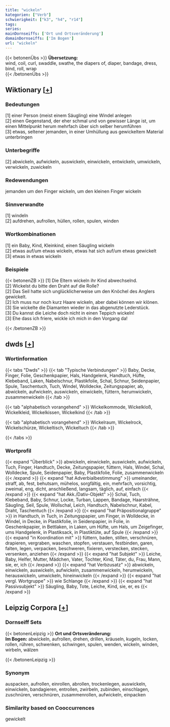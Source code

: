 ```yaml
---
title: "wickeln"
kategorien: ["Verb"]
schwierigkeit: ["k3", "h4", "r14"]
tags:
series:
mainDornseiffs: ['Ort und Ortsveränderung']
domainDornseiffs: ['Im Bogen']
url: "wickeln"
---
```


{{< betonenÜbs >}}
**Übersetzung:**  
wind, coil, curl, swaddle, swathe, the diapers of, diaper, bandage, dress, bind, roll, wrap  
{{< /betonenÜbs >}}

## Wiktionary [[+](https://de.wiktionary.org/wiki/wickeln)]

### Bedeutungen
[1] einer Person (meist einem Säugling) eine Windel anlegen  
[2] einen Gegenstand, der eher schmal und von gewisser Länge ist, um einen Mittelpunkt herum mehrfach über sich selber herumführen  
[3] etwas, seltener jemanden, in einer Umhüllung aus gewickeltem Material unterbringen  

### Unterbegriffe
[2] abwickeln, aufwickeln, auswickeln, einwickeln, entwickeln, umwickeln, verwickeln, zuwickeln  

### Redewendungen
jemanden um den Finger wickeln, um den kleinen Finger wickeln  

### Sinnverwandte
[1] windeln  
[2] aufdrehen, aufrollen, hüllen, rollen, spulen, winden  

### Wortkombinationen
[1] ein Baby, Kind, Kleinkind, einen Säugling wickeln  
[2] etwas auf/um etwas wickeln, etwas hat sich auf/um etwas gewickelt  
[3] etwas in etwas wickeln  

### Beispiele
{{< betonenZB >}}
[1] Die Eltern wickeln ihr Kind abwechselnd.  
[2] Wickelst du bitte den Draht auf die Rolle?  
[2] Das Seil hatte sich unglücklicherweise um den Knöchel des Anglers gewickelt.  
[2] Ich muss nur noch kurz Haare wickeln, aber dabei können wir klönen.  
[3] Sie wickelte die Diamanten wieder in das abgenutzte Lederstück.  
[3] Du kannst die Leiche doch nicht in einen Teppich wickeln!  
[3] Ehe dass ich friere, wickle ich mich in den Vorgang da!  

{{< /betonenZB >}}


## dwds [[+](https://www.dwds.de/wb/wickeln)]

### Wortinformation
{{< tabs "Dwds" >}}
{{< tab "Typische Verbindungen" >}}
Baby, Decke, Finger, Folie, Geschenkpapier, Hals, Handgelenk, Handtuch, Hüfte, Klebeband, Laken, Nabelschnur, Plastikfolie, Schal, Schnur, Seidenpapier, Spule, Taschentuch, Tuch, Windel, Wolldecke, Zeitungspapier, ab, abwickeln, aufwickeln, auswickeln, einwickeln, füttern, herumwickeln, zusammenwickeln
{{< /tab >}}

{{< tab "alphabetisch vorangehend" >}}
Wickelkommode, Wickelkloß, Wickelkleid, Wickelkissen, Wickelkind
{{< /tab >}}

{{< tab "alphabetisch vorangehend" >}}
Wickelraum, Wickelrock, Wickelschürze, Wickeltisch, Wickeltuch
{{< /tab >}}

{{< /tabs >}}

### Wortprofil
{{< expand "Überblick" >}} abwickeln, einwickeln, auswickeln, aufwickeln, Tuch, Finger, Handtuch, Decke, Zeitungspapier, füttern, Hals, Windel, Schal, Wolldecke, Spule, Seidenpapier, Baby, Plastikfolie, Folie, zusammenwickeln {{< /expand >}}
{{< expand "hat Adverbialbestimmung" >}} umeinander, straff, ab, fest, behutsam, mühelos, sorgfältig, ein, mehrfach, vorsichtig, zweimal, eng, dicht, anschließend, langsam, täglich, auf, einfach {{< /expand >}}
{{< expand "hat Akk./Dativ-Objekt" >}} Schal, Tuch, Klebeband, Baby, Schnur, Locke, Turban, Lappen, Bandage, Haarsträhne, Säugling, Seil, Spule, Wollschal, Leich, Handtuch, Nabelschnur, Kabel, Draht, Taschentuch {{< /expand >}}
{{< expand "hat Präpositionalgruppe" >}} in Handtuch, in Tuch, in Zeitungspapier, um Finger, in Wolldecke, in Windel, in Decke, in Plastikfolie, in Seidenpapier, in Folie, in Geschenkpapier, in Bettlaken, in Laken, um Hüfte, um Hals, um Zeigefinger, ums Handgelenk, in Plastiksack, in Plastiktüte, auf Spule {{< /expand >}}
{{< expand "in Koordination mit" >}} füttern, baden, stillen, verschnüren, drapieren, vergraben, waschen, stopfen, verstauen, festbinden, garen, falten, legen, verpacken, beschweren, fixieren, verstecken, stecken, versenken, anziehen {{< /expand >}}
{{< expand "hat Subjekt" >}} Leiche, Baby, Helfer, Mutter, Mädchen, Vater, Tochter, Kind, Täter, du, Frau, Mann, sie, er, ich {{< /expand >}}
{{< expand "hat Verbzusatz" >}} abwickeln, einwickeln, auswickeln, aufwickeln, zusammenwickeln, herumwickeln, herauswickeln, umwickeln, hineinwickeln {{< /expand >}}
{{< expand "hat vergl. Wortgruppe" >}} wie Schlange {{< /expand >}}
{{< expand "hat Passivsubjekt" >}} Säugling, Baby, Tote, Leiche, Kind, sie, er, es {{< /expand >}}

## Leipzig Corpora [[+](https://corpora.uni-leipzig.de/en/res?word=wickeln&corpusId=deu_newscrawl-public_2018)]

### Dornseiff Sets
{{< betonenLeipzig >}}
**Ort und Ortsveränderung:**  
**Im Bogen:** abwickeln, aufrollen, drehen, drillen, kräuseln, kugeln, locken, rollen, rühren, schwenken, schwingen, spulen, wenden, wickeln, winden, wirbeln, wälzen  

{{< /betonenLeipzig >}}

### Synonym
auspacken, aufrollen, einrollen, abrollen, trockenlegen, auswickeln, einwickeln, bandagieren, entrollen, zwirbeln, zubinden, einschlagen, zuschnüren, verschnüren, zusammenrollen, aufwickeln, einpacken


### Similarity based on Cooccurrences
gewickelt

